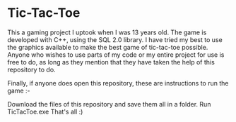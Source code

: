 # Tic-Tac-Toe
This a gaming project I uptook when I was 13 years old. The game is developed with C++, using the SQL 2.0 library. I have tried my best to use the graphics available to make the best game of tic-tac-toe possible. Anyone who wishes to use parts of my code or my entire project for use is free to do, as long as they mention that they have taken the help of this repository to do.

Finally, if anyone does open this repository, these are instructions to run the game :-

Download the files of this repository and save them all in a folder.
Run TicTacToe.exe
That's all :)
